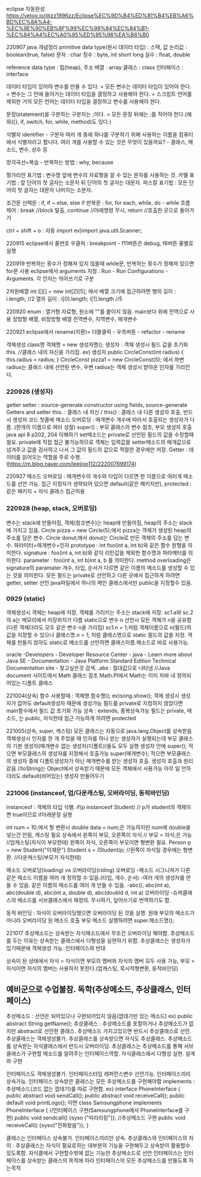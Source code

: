 eclipse 자동완성
https://velog.io/@zz1996zz/Eclipse%EC%9D%B4%ED%81%B4%EB%A6%BD%EC%8A%A4-%EC%9E%90%EB%8F%99%EC%99%84%EC%84%B1-%EC%84%A4%EC%A0%95%ED%95%98%EA%B8%B0

220907 java 개념정리
primitive data type(원시 데이터 타입) : 스택, 값
논리값 : boolean(true, false)
문자 : char
정수 : byte, int short long
실수 : float, double 

reference data type : 힙(heap), 주소
배열 : array
클래스 : class
인터페이스 : interface

데이터 타입이 있어야 변수를 만들 수 있다. = 모든 변수는 데이터 타입이 있어야 한다.
= 변수는 그 안에 들어가는 데이터 타입을 결정하고 사용해야 한다.
= 스크립트 언어를 제외한 거의 모든 언어는 데이터 타입을 결정하고 변수를 사용해야 한다.

문장(statement)을 구분하는 구분자는 ;이다. 
= 모든 문장 뒤에는 ;를 적어야 한다.(예외({}, if, switch, for, while, method)도 있다.)

식별자 identifier - 구분자
여러 개 중에 하나를 구분하기 위해 사용하는 이름을 컴퓨터에서 식별자라고 합니다.
여러 개를 사용할 수 있는 것은 무엇이 있을까요? - 클래스, 메소드, 변수, 상수 등

망각곡선=복습 - 반복하는 방법 : why, because

헝가리안 표기법 : 변수명 앞에 변수의 자료형을 알 수 있는 문자를 사용하는 것.
카멜 표기법 : 앞 단어의 첫 글자는 소문자 뒤 단어의 첫 글자는 대문자.
파스칼 표기법 : 모든 단어의 첫 글자는 대문자 나머지는 소문자.

조건문
선택문 : if, if ~ else, else if
반복문 : for, for each, while, do - while
흐름 제어 : break //block 탈출, continue //아래명령 무시, return //호출한 곳으로 돌아가기

ctrl + shift + o : 자동 import ex)import java.util.Scanner;

220915
eclipse에서 줄번호 우클릭 : breakpoint - f11버튼은 debug, f6버튼 줄별로 실행

220919
반복하는 횟수가 정해져 있지 않을때 while문, 반복하는 횟수가 정해져 있으면 for문 사용
eclipse에서 arguments 지정 : Run - Run Configurations - Arguments. 각 인자는 띄어쓰기로 구분

2차원배열 int i[][] = new int[2][5]; 에서 배열 크기에 접근하려면
행의 길이 : i.length, //2 열의 길이 : i[0].length; i[1].length //5

220920
enum : 열거형 자료형, 원소에 ""를 붙이지 않음. main보다 위에 전역으로 사용
정방형 배열, 비정방형 배열
전역변수, 지역변수, 매개변수

220921
eclipse에서 rename(치환)= 더블클릭 - 우측버튼 - refactor - rename

객체생성
class명 객체명 = new 생성자명();
생성자 : 객체 생성시 필드 값을 초기화
this. //클래스 내의 자신을 가리킴. 
ex) 생성자
public CircleConst(int radius) {
  this.radius = radius; }
 CircleConst pizza1 = new CircleConst(5);
에서 좌변 radius는 클래스 내에 선언된 변수, 우변 radius는 객체 생성시 받아온 인자를 가리킨다.

### 220926 (생성자)
getter setter : source-generate constructor using fields, source-generate Getters and setter
this. : 클래스 내 자신 / this() : 클래스 내 다른 생성자 호출, 반드시 생성자 코드 첫줄에
메소드 오버로딩 : 매개변수 개수에 따라서 호출되는 생성자가 다름. (한개의 이름으로 여러 성질)
super() : 부모 클래스의 변수 참조, 부모 생성자 호출
java api 8
p202, 204 이해하기
set메소드는 private로 선언된 필드의 값을 수정할때 필요. private에 직접 접근 불가능하므로 객체는 입력값을 setter메소드의 매개값으로 넘겨주고 값을 검사하고 나서 그 값이 필드의 값으로 적절한 경우에만 저장.
Getter : 데이터를 읽어오는 역할을 주로 수행. 
(https://m.blog.naver.com/leejjoo112/222007699174)

220927
메소드 오버로딩 : 매개변수의 개수와 타입이 다르면 한 이름으로 여러개 메소드를 선언 가능.
접근 지정자가 생략되어 있으면 default(같은 패키지만), protected : 같은 패키지 + 자식 클래스 접근허용

### 220928 (heap, stack, 오버로딩)
변수는 stack에 만들어짐, 객체(참조변수)는 heap에 만들어짐, heap의 주소는 stack에 가지고 있음.
Circle pizza = new Circle(5);에서 pizza는 객체가 생성된 heap의 주소를 담은 변수.
Circle donut;에서 donut는 Circle로 만든 객체의 주소를 담는 변수.
파라미터=매개변수=인자
prototype : int foo(int a, int b)와 같은 함수 원형을 의미한다.
signature : foo(int a, int b)와 같이 리턴값을 제외한 함수명과 파라메터를 의미한다.
parameter : foo(int a, int b)int a, b 를 의미한다.
method overloading은 signature의 paramater 개수, 타입, 순서가 다르면 같은 이름의 메소드를 생성할 수 있는 것을 의미한다.
모든 필드는 private로 선언하고 다른 곳에서 접근하게 하려면 getter, setter 선언
java파일에서 하나의 메인 클래스에서만 public을 지정할수 있음.

### 0929 (static)
객체생성시 객체는 heap에 저장, 객체를 가리키는 주소는 stack에 저장. sc1.a와 sc.2의 a는 메모리에서 저장위치가 다름
static으로 변수 n 선언시 모든 객체가 n을 공유함(다른 객체더라도 모두 같은 변수 n을 가리킴)
sc1.n = 1;처럼 객체이름으로 n(필드)의 값을 지정할 수 있으나 클래스명.n = 1; 처럼 클래스명으로 static 필드의 값을 지정.
객체를 만들지 않아도 static로 메소드를 선언하면 클래스이름.메소드로 바로 사용가능.

oracle -Developers - Developer Resource Center - java - Learn more about Java SE - Documentation - Java Platform Standard Edition Technical Documentation site - 찾고싶은것 검색.
.abs : 절대값으로 나타냄  //Java document 사이트에서 Math 클래스 참조
Math.PI에서 Math는 이미 자바 내 정의되어있는 디폴트 클래스

221004(상속)
함수 사용할때 : 객체명.함수명();  ex)song.show();
객체 생성시 생성자가 없어도 default생성자 때문에 생성가능
필드를 private로 지정하지 않았다면 main함수에서 필드 값 초기화 가능
상속 : extends, 중복상속가능
필드는 private, 메소드, 는 public, 자식한테 접근 가능하게 하려면 protected

221005(상속, super, 캐스팅)
모든 클래스는 자동으로 java.lang.Object를 상속받음
객체생성시 인자를 한 개 주었을 때 인자를 하나 받는 생성자가 실행되는데 부모 클래스의 기본 생성자(매개변수 없는 생성자(디폴트))들도 모두 실행
생성자 안에 super(); 적으면 부모클래스의 생성자를 지정해서 호출가능
super(매개변수); 적으면 부모클래스의 생성자 중에 디폴트생성자가 아닌 매개변수를 받는 생성자 호출. 생성자 호출과 원리 같음
//toString는 Object에서 상속받기 때문에 모든 객체에서 사용가능
아무 일 안하더라도 default(비어있는) 생성자 만들어두기

### 221006 (instanceof, 업/다운캐스팅, 오버라이딩, 동적바인딩)
instanceof : 객체의 타입 식별. if(p instanceof Student) // p가 student의 객체이면 true이므로 if아래문장 실행

int num = 10;에서 형 변환시 double data = num;은 가능하지만 num에 double을 넣는건 안됨, 캐스팅 필요
상속에서 왼쪽이 부모, 오른쪽이 자식 // 부모 = 자식;은 가능    //업캐스팅(자식이 부모한테)
왼쪽이 자식, 오른쪽이 부모이면 형변환 필요. 
Person p = new Student("이재문")
Student s = (Student)p; //왼쪽이 자식일 경우에는 형변환. //다운캐스팅(부모가 자식한테)

메소드 오버로딩(loading) vs 오버라이딩(riding)
오버로딩
-메소드 시그니쳐가 다른 같은 메소드 이름을 여러 개 정의할 수 있음.(타입, 개수, 순서)
-여러 개의 생성자를 만들 수 있음. 같은 이름의 메소드를 여러 개 만들 수 있음.
-abc(), abc(int a), abc(double d), abc(int a, double d), abc(doubld d, int a)
오버라이딩
-슈퍼클래스의 메소드를 서브클래스에서 재정의. 무시하기, 덮어쓰기로 번역하기도 함.

동적 바인딩 : 자식이 오버라이딩했으면 오버라이딩 된 것을 실행. 원래 부모의 메소드가 아니라 오버라이딩 된 메소드 호출
부모 메소드 실행하려면 super.메소드명();

221017
추상메소드는 상속받는 자식메소드에서 무조건 오버라이딩 해야함.
추상메소드를 두는 이유는 상속받는 클래스에서 다형성을 실현하기 위함. 
추상클래스는 생성자가 있기때문에 객체생성 가능. 인터페이스와 반대

상속이 된 상태에서 자식 = 자식이면 부모의 멤버와 자식의 멤버 모두 사용 가능, 부모 = 자식이면 자식의 멤버는 사용하지 못한다.(업캐스팅, 묵시적형변환, 동적바인딩)

## 예비군으로 수업불참. 독학(추상메소드, 추상클래스, 인터페이스)
추상메소드 : 선언은 되어있으나 구현되어있지 않음(껍데기만 있는 메소드) ex) public abstract String getName();
추상클래스 : 추상메소드를 포함하거나 추상메소드가 없지만 abstract로 선언한 클래스. 추상메소드 가지고있으면 반드시 추상클래스로 선언.
추상클래스는 객체생성불가. 추상클래스를 상속받으면 자식도 추상클래스. 추상메소드를 상속받는 자식클래스에서 반드시 오버라이딩.
추상클래스는 추상메소드를 통해 서브클래스가 구현할 메소드를 알려주는 인터페이스역할. 자식클래스에서 다형성 실현. 설계와 구현

인터페이스도 객체생성불가. 인터페이스타입 레퍼런스변수 선언가능. 인터페이스끼리 상속가능. 인터페이스 상속받은 클래스는 모든 추상메소드를 구현해야함
implements : 추상메소드(코드 없는 껍데기)를 따로 구현함.
ex) interface PhoneInterface {  
public abstract void sendCall(); public abstract void receiveCall();
public default void printLogo();
이면
class Samsungphone implements PhoneInterface {  //인터페이스 구현(Samsungphone에서 PhoneInterface를 구현)
public void sendcall() {syso ("띠리리링")}; //추상메소드 구현
public void receiveCall() {syso("전화왔음")}; }

클래스는 인터페이스 상속불가. 인터페이스끼리만 상속. 
추상클래스와 인터페이스의 차이 : 추상클래스는 자식이 필요로하는 대부분의 기능을 구현해두고 상속받아 활용할수 있도록함. 자식클에서 구현할수밖에 없는 기능만 추상메소드로 선언
인터페이스는 인터페이스를 상속받는 클래스의 목적에 따라 인터페이스의 모든 추상메소드를 만들도록 하는목적
